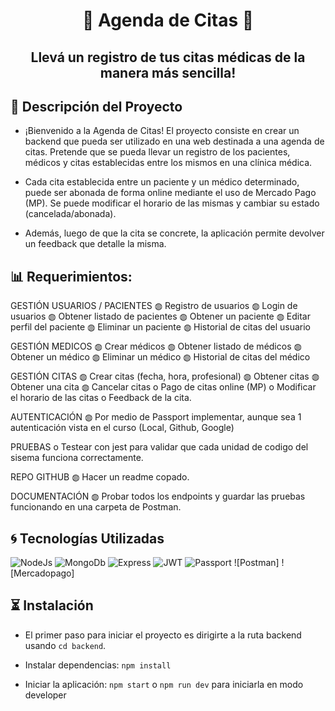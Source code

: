 <h1 align="center">📝 Agenda de Citas 📝</h1>

<h2 align="center"> Llevá un registro de tus citas médicas de la manera más sencilla! </h1>

## 🔔 Descripción del Proyecto

- ¡Bienvenido a la Agenda de Citas! El proyecto consiste en crear un backend que pueda ser utilizado en una web destinada a una agenda de citas. Pretende que se pueda llevar un registro de los pacientes, médicos y citas establecidas entre los mismos en una clínica médica.

- Cada cita establecida entre un paciente y un médico determinado, puede ser abonada de forma online mediante el uso de Mercado Pago (MP). Se puede modificar el horario de las mismas y cambiar su estado (cancelada/abonada).

- Además, luego de que la cita se concrete, la aplicación permite devolver un feedback que detalle la misma.

## 📊 Requerimientos:

GESTIÓN USUARIOS / PACIENTES
◍ Registro de usuarios
◍ Login de usuarios
◍ Obtener listado de pacientes
◍ Obtener un paciente
◍ Editar perfil del paciente
◍ Eliminar un paciente
◍ Historial de citas del usuario

GESTIÓN MEDICOS
◍ Crear médicos
◍ Obtener listado de médicos
◍ Obtener un médico
◍ Eliminar un médico
◍ Historial de citas del médico

GESTIÓN CITAS
◍ Crear citas (fecha, hora, profesional)
◍ Obtener citas
◍ Obtener una cita
◍ Cancelar citas
o Pago de citas online (MP)
o Modificar el horario de las citas
o Feedback de la cita.

AUTENTICACIÓN
◍ Por medio de Passport implementar, aunque sea 1 autenticación vista en el curso (Local, Github, Google)

PRUEBAS
o Testear con jest para validar que cada unidad de codigo del sisema funciona correctamente.

REPO GITHUB
◍ Hacer un readme copado.

DOCUMENTACIÓN
◍ Probar todos los endpoints y guardar las pruebas funcionando en una carpeta de Postman.


## 🌀 Tecnologías Utilizadas

![NodeJs](https://img.shields.io/badge/HTML5-E34F26?style=for-the-badge&logo=HTML5&logoColor=white) 
![MongoDb](https://img.shields.io/badge/CSS3-1572B6?style=for-the-badge&logo=CSS3&logoColor=white) 
![Express](https://img.shields.io/badge/JavaScript-F7DF1E?style=for-the-badge&logo=JavaScript&logoColor=black) 
![JWT](https://img.shields.io/badge/React-61DAFB?style=for-the-badge&logo=React&logoColor=white) 
![Passport](https://img.shields.io/badge/-Tailwind-06B6D4?logo=tailwind-css&logoColor=white&style=for-the-badge)
![Postman]
![Mercadopago]

## ⏳ Instalación

- El primer paso para iniciar el proyecto es dirigirte a la ruta backend usando `cd backend`.

- Instalar dependencias: `npm install`

- Iniciar la aplicación: `npm start` o `npm run dev` para iniciarla en modo developer